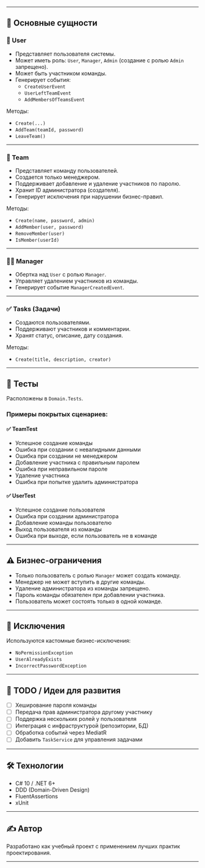 ﻿---

## 🧩 Основные сущности

### 👤 User

- Представляет пользователя системы.
- Может иметь роль: `User`, `Manager`, `Admin` (создание с ролью `Admin` запрещено).
- Может быть участником команды.
- Генерирует события:
  - `CreateUserEvent`
  - `UserLeftTeamEvent`
  - `AddMembersOfTeamsEvent`

Методы:
- `Create(...)`
- `AddTeam(teamId, password)`
- `LeaveTeam()`

---

### 👥 Team

- Представляет команду пользователей.
- Создается только менеджером.
- Поддерживает добавление и удаление участников по паролю.
- Хранит ID администратора (создателя).
- Генерирует исключения при нарушении бизнес-правил.

Методы:
- `Create(name, password, admin)`
- `AddMember(user, password)`
- `RemoveMember(user)`
- `IsMember(userId)`

---

### 👨‍💼 Manager

- Обертка над `User` с ролью `Manager`.
- Управляет удалением участников из команды.
- Генерирует событие `ManagerCreatedEvent`.

---

### ✅ Tasks (Задачи)

- Создаются пользователями.
- Поддерживают участников и комментарии.
- Хранят статус, описание, дату создания.

Методы:
- `Create(title, description, creator)`

---

## 🧪 Тесты

Расположены в `Domain.Tests`.

### Примеры покрытых сценариев:

#### ✅ TeamTest

- Успешное создание команды
- Ошибка при создании с невалидными данными
- Ошибка при создании не менеджером
- Добавление участника с правильным паролем
- Ошибка при неправильном пароле
- Удаление участника
- Ошибка при попытке удалить администратора

#### ✅ UserTest

- Успешное создание пользователя
- Ошибка при создании администратора
- Добавление команды пользователю
- Выход пользователя из команды
- Ошибка при выходе, если пользователь не в команде

---

## ⚠️ Бизнес-ограничения

- Только пользователь с ролью `Manager` может создать команду.
- Менеджер не может вступить в другие команды.
- Удаление администратора из команды запрещено.
- Пароль команды обязателен при добавлении участника.
- Пользователь может состоять только в одной команде.

---

## 📌 Исключения

Используются кастомные бизнес-исключения:

- `NoPermissionException`
- `UserAlreadyExists`
- `IncorrectPasswordException`

---

## 🧠 TODO / Идеи для развития

- [ ] Хеширование пароля команды
- [ ] Передача прав администратора другому участнику
- [ ] Поддержка нескольких ролей у пользователя
- [ ] Интеграция с инфраструктурой (репозитории, БД)
- [ ] Обработка событий через MediatR
- [ ] Добавить `TaskService` для управления задачами

---

## 🛠️ Технологии

- C# 10 / .NET 6+
- DDD (Domain-Driven Design)
- FluentAssertions
- xUnit

---

## ✍️ Автор

Разработано как учебный проект с применением лучших практик проектирования.

---